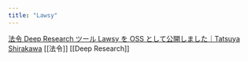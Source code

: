 ```yaml
---
title: "Lawsy"
---
```


[法令 Deep Research ツール Lawsy を OSS として公開しました｜Tatsuya Shirakawa](https://note.com/tatsuyashirakawa/n/nbda706503902)
[[法令]] [[Deep Research]]
